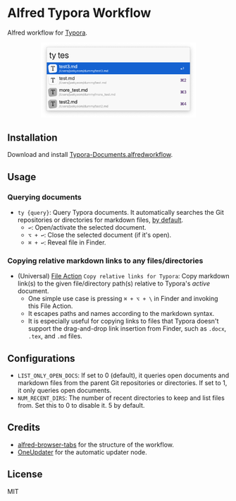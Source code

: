 # Alfred Typora Workflow

Alfred workflow for [Typora](https://typora.io/).  

<p align="center">
<img alt="Typora workflow screenshot" src="./screenshot.png" width="70%" />
</p>

## Installation

Download and install [Typora-Documents.alfredworkflow](https://github.com/jaekyeom/alfred-typora-workflow/releases/latest/download/Typora-Documents.alfredworkflow).

## Usage

### Querying documents

- `ty {query}`: Query Typora documents. It automatically searches the Git repositories or directories for markdown files, [by default](#configurations).
  - `↩`: Open/activate the selected document.
  - `⌥ + ↩`: Close the selected document (if it's open).
  - `⌘ + ↩`: Reveal file in Finder.

### Copying relative markdown links to any files/directories

- (Universal) [File Action](https://www.alfredapp.com/blog/tips-and-tricks/file-actions-from-alfred-or-finder/) `Copy relative links for Typora`: Copy markdown link(s) to the given file/directory path(s) relative to Typora's *active* document.
  - One simple use case is pressing `⌘ + ⌥ + \` in Finder and invoking this File Action.
  - It escapes paths and names according to the markdown syntax.
  - It is especially useful for copying links to files that Typora doesn't support the drag-and-drop link insertion from Finder, such as `.docx`, `.tex`, and `.md` files.

## Configurations

- `LIST_ONLY_OPEN_DOCS`: If set to 0 (default), it queries open documents and markdown files from the parent Git repositories or directories. If set to 1, it only queries open documents.
- `NUM_RECENT_DIRS`: The number of recent directories to keep and list files from. Set this to 0 to disable it. 5 by default.

## Credits

- [alfred-browser-tabs](https://github.com/epilande/alfred-browser-tabs) for the structure of the workflow.
- [OneUpdater](https://github.com/vitorgalvao/alfred-workflows/tree/master/OneUpdater) for the automatic updater node.

## License

MIT

